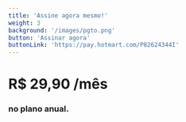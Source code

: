 ```yaml
---
title: 'Assine agora mesmo!'
weight: 3
background: '/images/pgto.png'
button: 'Assinar agora'
buttonLink: 'https://pay.hotmart.com/P82624344I'
---
```


# R$ 29,90 **/mês** 
### no plano anual.